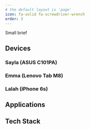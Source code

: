```yaml
---
# the default layout is 'page'
icon: fa-solid fa-screwdriver-wrench
order: 3
---
```


Small brief

## Devices

### Sayla (ASUS C101PA)

### Emma (Lenovo Tab M8)

### Lalah (iPhone 6s)

## Applications

## Tech Stack

